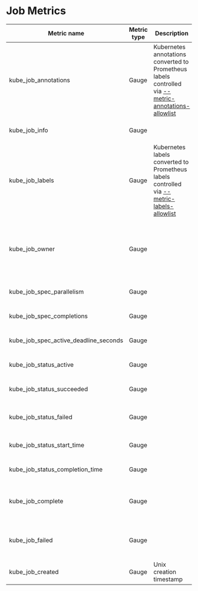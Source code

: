 # Job Metrics

| Metric name                           | Metric type | Description                                                                                                               | Labels/tags                                                                                                                                                                                                 | Status       |
| ------------------------------------- | ----------- | ------------------------------------------------------------------------------------------------------------------------- | ----------------------------------------------------------------------------------------------------------------------------------------------------------------------------------------------------------- | ------------ |
| kube_job_annotations                  | Gauge       | Kubernetes annotations converted to Prometheus labels controlled via [--metric-annotations-allowlist](./cli-arguments.md) | `job_name`=&lt;job-name&gt; <br> `namespace`=&lt;job-namespace&gt; <br> `annotation_JOB_ANNOTATION`=&lt;JOB_ANNOTATION&gt;                                                                                  | EXPERIMENTAL |
| kube_job_info                         | Gauge       |                                                                                                                           | `job_name`=&lt;job-name&gt; <br> `namespace`=&lt;job-namespace&gt;                                                                                                                                          | STABLE       |
| kube_job_labels                       | Gauge       | Kubernetes labels converted to Prometheus labels controlled via [--metric-labels-allowlist](./cli-arguments.md)           | `job_name`=&lt;job-name&gt; <br> `namespace`=&lt;job-namespace&gt; <br> `label_JOB_LABEL`=&lt;JOB_LABEL&gt;                                                                                                 | STABLE       |
| kube_job_owner                        | Gauge       |                                                                                                                           | `job_name`=&lt;job-name&gt; <br> `namespace`=&lt;job-namespace&gt; <br> `owner_kind`=&lt;owner kind&gt; <br> `owner_name`=&lt;owner name&gt; <br> `owner_is_controller`=&lt;whether owner is controller&gt; | STABLE       |
| kube_job_spec_parallelism             | Gauge       |                                                                                                                           | `job_name`=&lt;job-name&gt; <br> `namespace`=&lt;job-namespace&gt;                                                                                                                                          | STABLE       |
| kube_job_spec_completions             | Gauge       |                                                                                                                           | `job_name`=&lt;job-name&gt; <br> `namespace`=&lt;job-namespace&gt;                                                                                                                                          | STABLE       |
| kube_job_spec_active_deadline_seconds | Gauge       |                                                                                                                           | `job_name`=&lt;job-name&gt; <br> `namespace`=&lt;job-namespace&gt;                                                                                                                                          | STABLE       |
| kube_job_status_active                | Gauge       |                                                                                                                           | `job_name`=&lt;job-name&gt; <br> `namespace`=&lt;job-namespace&gt;                                                                                                                                          | STABLE       |
| kube_job_status_succeeded             | Gauge       |                                                                                                                           | `job_name`=&lt;job-name&gt; <br> `namespace`=&lt;job-namespace&gt;                                                                                                                                          | STABLE       |
| kube_job_status_failed                | Gauge       |                                                                                                                           | `job_name`=&lt;job-name&gt; <br> `namespace`=&lt;job-namespace&gt; <br> `reason`=&lt;failure reason&gt;                                                                                                     | STABLE       |
| kube_job_status_start_time            | Gauge       |                                                                                                                           | `job_name`=&lt;job-name&gt; <br> `namespace`=&lt;job-namespace&gt;                                                                                                                                          | STABLE       |
| kube_job_status_completion_time       | Gauge       |                                                                                                                           | `job_name`=&lt;job-name&gt; <br> `namespace`=&lt;job-namespace&gt;                                                                                                                                          | STABLE       |
| kube_job_complete                     | Gauge       |                                                                                                                           | `job_name`=&lt;job-name&gt; <br> `namespace`=&lt;job-namespace&gt; <br> `condition`=&lt;true\|false\|unknown&gt;                                                                                            | STABLE       |
| kube_job_failed                       | Gauge       |                                                                                                                           | `job_name`=&lt;job-name&gt; <br> `namespace`=&lt;job-namespace&gt; <br> `condition`=&lt;true\|false\|unknown&gt;                                                                                            | STABLE       |
| kube_job_created                      | Gauge       | Unix creation timestamp                                                                                                   | `job_name`=&lt;job-name&gt; <br> `namespace`=&lt;job-namespace&gt;                                                                                                                                          | STABLE       |
